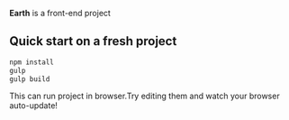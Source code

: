 **Earth** is a front-end project

## Quick start on a fresh project 
```bash
npm install
gulp
gulp build
```

This can run project in browser.Try editing them and watch your browser auto-update!
